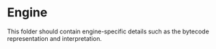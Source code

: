 # Engine

This folder should contain engine-specific details such as the bytecode
representation and interpretation.
